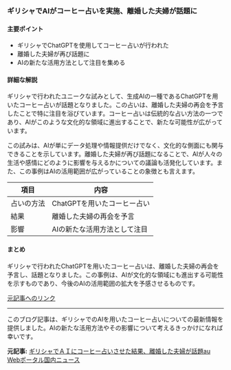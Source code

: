 ### ギリシャでAIがコーヒー占いを実施、離婚した夫婦が話題に

#### 主要ポイント
- ギリシャでChatGPTを使用してコーヒー占いが行われた
- 離婚した夫婦が再び話題に
- AIの新たな活用方法として注目を集める

#### 詳細な解説

ギリシャで行われたユニークな試みとして、生成AIの一種であるChatGPTを用いたコーヒー占いが話題となりました。この占いは、離婚した夫婦の再会を予言したことで特に注目を浴びています。コーヒー占いは伝統的な占い方法の一つであり、AIがこのような文化的な領域に進出することで、新たな可能性が広がっています。

この試みは、AIが単にデータ処理や情報提供だけでなく、文化的な側面にも関与できることを示しています。離婚した夫婦が再び話題になることで、AIが人々の生活や感情にどのように影響を与えるかについての議論も活発化しています。また、この事例はAIの活用範囲が広がっていることの象徴とも言えます。

| 項目 | 内容 |
|---|---|
| 占いの方法 | ChatGPTを用いたコーヒー占い |
| 結果 | 離婚した夫婦の再会を予言 |
| 影響 | AIの新たな活用方法として注目 |

#### まとめ

ギリシャで行われたChatGPTを用いたコーヒー占いは、離婚した夫婦の再会を予言し、話題となりました。この事例は、AIが文化的な領域にも進出する可能性を示すものであり、今後のAIの活用範囲の拡大を予感させるものです。

[元記事へのリンク](https://example.com/article)

---

このブログ記事は、ギリシャでのAIを用いたコーヒー占いについての最新情報を提供しました。AIの新たな活用方法やその影響について考えるきっかけになれば幸いです。

**元記事:** [ギリシャでＡＩにコーヒー占いさせた結果、離婚した夫婦が話題au Webポータル国内ニュース](https://article.auone.jp/detail/1/2/2/477_2_r_20250511_1746949806692276)